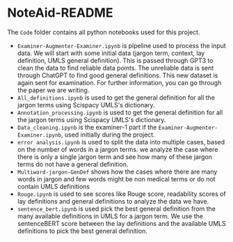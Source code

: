 # NoteAid-README

The `Code` folder contains all python notebooks used for this project.

- `Examiner-Augmenter-Examiner.ipynb` is pipeline used to process the input data. We will start with some initial data (jargon term, context, lay definition, UMLS general definition). This is passed through GPT3 to clean the data to find reliable data points. The unreliable data is sent through ChatGPT to find good general definitions. This new dataset is again sent for examination. For further information, you can go through the paper we are writing.
- `All_definitions.ipynb` is used to get the general definition for all the jargon terms using Scispacy UMLS's dictionary.
- `Annotation_processing.ipynb` is used to get the general definition for all the jargon terms using Scispacy UMLS's dictionary.
- `Data_cleaning.ipynb` is the examiner-1 part if the `Examiner-Augmenter-Examiner.ipynb`, used initially during the project.
- `error analysis.ipynb` is used to split the data into multiple cases, based on the number of words in a jargon terms. we analyze the case where there is only a single jargon term and see how many of these jargon terms do not have a general definition.
- `Multiword-jargon-GenDef` shows how the cases where there are many words in jargon and few words might be non medical terms or do not contain UMLS definitions
- `Rouge.ipynb` is used to see scores like Rouge score, readability scores of lay definitions and general definitions to analyze the data we have.
- `sentence_bert.ipynb` is used pick the best general definition from the many available definitions in UMLS for a jargon term. We use the sentenceBERT score between the lay definitions and the available UMLS definitions to pick the best general definition.
 
